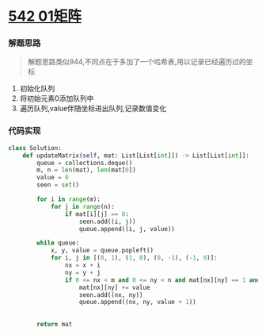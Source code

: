 # [ 542 01矩阵]()

### 解题思路

> 解题思路类似944,不同点在于多加了一个哈希表,用以记录已经遍历过的坐标

1. 初始化队列
2. 将初始元素0添加队列中
3. 遍历队列,value伴随坐标进出队列,记录数值变化

### 代码实现

```python
class Solution:
    def updateMatrix(self, mat: List[List[int]]) -> List[List[int]]:
        queue = collections.deque()
        m, n = len(mat), len(mat[0])
        value = 0
        seen = set()

        for i in range(m):
            for j in range(n):
                if mat[i][j] == 0:
                    seen.add((i, j))
                    queue.append((i, j, value))

        while queue:
            x, y, value = queue.popleft()
            for i, j in [(0, 1), (1, 0), (0, -1), (-1, 0)]:
                nx = x + i
                ny = y + j
                if 0 <= nx < m and 0 <= ny < n and mat[nx][ny] == 1 and (nx, ny) not in seen:
                    mat[nx][ny] += value
                    seen.add((nx, ny))
                    queue.append((nx, ny, value + 1))
            
        
        return mat
```

